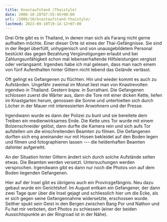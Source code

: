 ```yaml
---
title: Knastaufstand (Thaistyle)
date: 2006-10-28T07:55:45+00:00
url: /2006/10/knastaufstand-thaistyle/
lastmod: 2023-09-10T19:14:12+07:00
---
```

Drei Orte gibt es in Thailand, in denen man sich als Farang nicht gerne aufhalten möchte. Einer dieser Orte ist eines der Thai-Gefängnisse. Sie sind in der Regel überfüllt, unhygienisch und von unausgebildetem Personal bestückt das gegen Bezahlung Vergünstigungen erlaubt und bei Zahlungsunfähigkeit schon mal lebenserhaltende Hilfsleistungen vergisst oder verlangsamt. Irgendwo habe ich mal gelesen, dass man nach einem von fünf Aufenthalten hinter Gittern nicht lebend das Gelände verlässt.

Oft gelingt es Gefangenen zu flüchten. Hin und wieder kommt es auch zu Aufständen. Ungefähr zweimal im Monat liest man von Knastrevolten irgendwo in Thailand. Gestern bspw. in Surrathani. Die Gefangenen schlossen zuerst die Wärter aus, dann die Tore mit einer dicken Kette, liefen im Knastgarten herum, genossen die Sonne und unterhielten sich durch Löcher in der Mauer mit interessierten Anwohnern und der Presse.

Irgendwann wurde es dann der Polizei zu bunt und sie bereitete dem Treiben ein medienwirksames Ende. Die Kette ums Tor wurde mit einem Bolzenschneider gelöst, dann durfte die Kamera rein und sich aufs Tor aufstellen um die einschreitenden Beamten zu filmen. Die Gefangenen durften sich eng aneinander nur mit Hosen bekleidet auf den Boden legen und filmen und fotographieren lassen --- die heldenhaften Beamten dahinter aufgereiht.

An der Situation hinter Gittern ändert sich durch solche Aufstände selten etwas. Die Beamten werden versetzt. Untersuchungen werden versprochen. Irgendwann gibt es dann nur noch die Photos von auf dem Boden liegenden Gefangenen.

Hier auf der Insel gibt es übrigens auch ein Provinzgefängnis. Neu dazu gebaut wurde ein Gerichtshof. Im August entkam ein Gefangener, der dann zwei Tage quer über die Insel gejagt und schliesslich hier um die Ecke, als er sich gegen seine Gefangennahme widersetzte, erschossen wurde. Seither spukt sein Geist in den Bergen zwischen Bang Por und Nathon und Fu hat mir verboten, dort Photos zu schiessen (einer der beiden Aussichtspunkte an der Ringroad ist in der Nähe).
